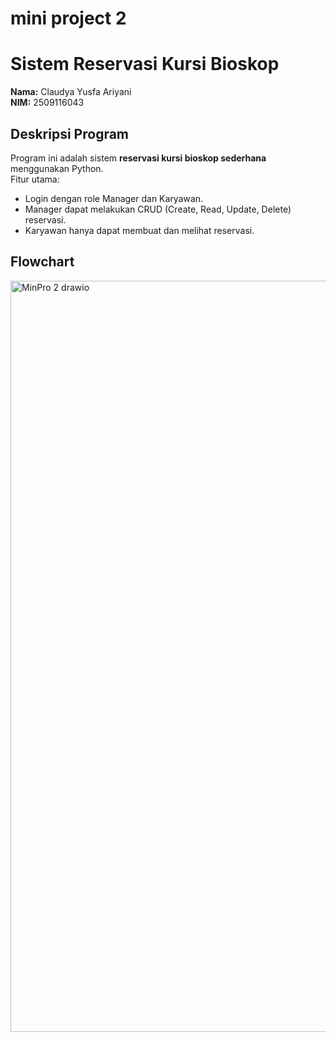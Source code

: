 # mini project 2

# Sistem Reservasi Kursi Bioskop  
**Nama:** Claudya Yusfa Ariyani  
**NIM:** 2509116043  

## Deskripsi Program
Program ini adalah sistem **reservasi kursi bioskop sederhana** menggunakan Python.  
Fitur utama:
- Login dengan role Manager dan Karyawan.  
- Manager dapat melakukan CRUD (Create, Read, Update, Delete) reservasi.  
- Karyawan hanya dapat membuat dan melihat reservasi.  

## Flowchart
<img width="1656" height="1202" alt="MinPro 2 drawio" src="https://github.com/user-attachments/assets/dfcd9d2c-bbac-4d8a-8916-f515aa6d1c50" />

